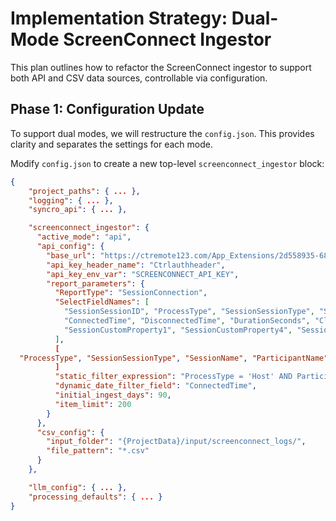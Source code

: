 # Implementation Strategy: Dual-Mode ScreenConnect Ingestor

This plan outlines how to refactor the ScreenConnect ingestor to support both API and CSV data sources, controllable via configuration.

## Phase 1: Configuration Update

To support dual modes, we will restructure the `config.json`. This provides clarity and separates the settings for each mode.

Modify `config.json` to create a new top-level `screenconnect_ingestor` block:

```json
{
    "project_paths": { ... },
    "logging": { ... },
    "syncro_api": { ... },

    "screenconnect_ingestor": {
      "active_mode": "api", 
      "api_config": {
        "base_url": "https://ctremote123.com/App_Extensions/2d558935-686a-4bd0-9991-07539f5fe749/Service.ashx/GetReport",
        "api_key_header_name": "Ctrlauthheader",
        "api_key_env_var": "SCREENCONNECT_API_KEY",
        "report_parameters": {
          "ReportType": "SessionConnection",
          "SelectFieldNames": [
            "SessionSessionID", "ProcessType", "SessionSessionType", "SessionName", "ParticipantName", 
            "ConnectedTime", "DisconnectedTime", "DurationSeconds", "ClientType", "NetworkAddress", 
            "SessionCustomProperty1", "SessionCustomProperty4", "SessionCustomProperty5"
          ],
		  [
  "ProcessType", "SessionSessionType", "SessionName", "ParticipantName", "ConnectedTime", "DisconnectedTime", "DurationSeconds", "ConnectionID", "SessionCustomProperty1", "SessionSessionID", "ClientType", "NetworkAddress", "SessionCustomProperty4", "SessionCustomProperty5"
          ]
          "static_filter_expression": "ProcessType = 'Host' AND ParticipantName = 'Nick'",
          "dynamic_date_filter_field": "ConnectedTime",
          "initial_ingest_days": 90,
          "item_limit": 200
        }
      },
      "csv_config": {
        "input_folder": "{ProjectData}/input/screenconnect_logs/",
        "file_pattern": "*.csv"
      }
    },

    "llm_config": { ... },
    "processing_defaults": { ... }
}